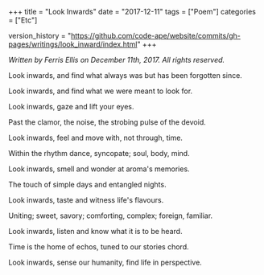 +++
title = "Look Inwards"
date = "2017-12-11"
tags = ["Poem"]
categories = ["Etc"]

version_history = "https://github.com/code-ape/website/commits/gh-pages/writings/look_inward/index.html"
+++

*Written by Ferris Ellis on December 11th, 2017. All rights reserved.*

Look inwards, and find what always was but has been forgotten since.

Look inwards, and find what we were meant to look for.

Look inwards, gaze and lift your eyes.

Past the clamor, the noise, the strobing pulse of the devoid.

Look inwards, feel and move with, not through, time.

Within the rhythm dance, syncopate; soul, body, mind.

Look inwards, smell and wonder at aroma's memories.

The touch of simple days and entangled nights.

Look inwards, taste and witness life's flavours.

Uniting; sweet, savory; comforting, complex; foreign, familiar.

Look inwards, listen and know what it is to be heard.

Time is the home of echos, tuned to our stories chord.

Look inwards, sense our humanity, find life in perspective.
